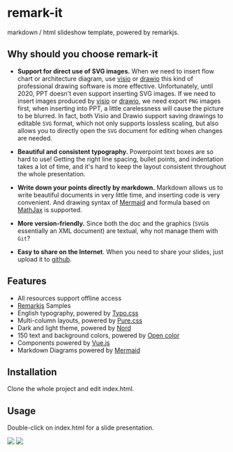 # remark-it

markdown / html slideshow template, powered by remarkjs.

## Why should you choose remark-it

- **Support for direct use of SVG images.** When we need to insert flow chart or architecture diagram, use [visio](https://www.microsoft.com/zh-cn/microsoft-365/visio/flowchart-software/) or [drawio](https://github.com/jgraph/drawio) this kind of professional drawing software is more effective. Unfortunately, until 2020, PPT doesn't even support inserting SVG images. If we need to insert images produced by [visio](https://www.microsoft.com/zh-cn/microsoft-365/visio/flowchart-software/) or [drawio](https://github.com/jgraph/drawio), we need export `PNG` images first,  when inserting into PPT, a little carelessness will cause the picture to be blurred. In fact, both Visio and Drawio support saving drawings to editable `SVG` format, which not only supports lossless scaling, but also allows you to directly open the `SVG` document for editing when changes are needed.

- **Beautiful and consistent typography.** Powerpoint text boxes are so hard to use! Getting the right line spacing, bullet points, and indentation takes a lot of time, and it's hard to keep the layout consistent throughout the whole presentation.

- **Write down your points directly by markdown.** Markdown allows us to write beautiful documents in very little time, and inserting code is very convenient. And drawing syntax of [Mermaid](https://github.com/knsv/mermaid) and  formula based on [MathJax](https://github.com/mathjax/MathJax) is supported.

- **More version-friendly.** Since both the doc and the graphics (`SVG`is essentially an XML document) are textual, why not manage them with `Git`?

- **Easy to share on the Internet**. When you need to share your slides, just upload it to [github](https://github.com/).

## Features

- All resources support offline access
- [Remarkjs](https://github.com/gnab/remark) Samples
- English typography, powered by [Typo.css](https://github.com/sofish/typo.css)
- Multi-column layouts, powered by [Pure.css](https://github.com/pure-css/pure)
- Dark and light theme, powered by [Nord](https://github.com/arcticicestudio/nord)
- 150 text and background colors, powered by [Open color](https://github.com/yeun/open-color)
- Components powered by [Vue.js](https://cn.vuejs.org/index.html)
- Markdown Diagrams powered by [Mermaid](https://github.com/knsv/mermaid)

## Installation

Clone the whole project and edit index.html.

## Usage

Double-click on index.html for a slide presentation.

![](/screenshots/111.png)
![](/screenshots/222.png)

